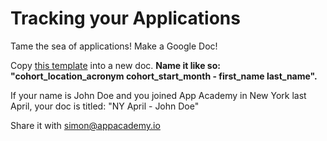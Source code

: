 # Tracking your Applications

Tame the sea of applications! Make a Google Doc!

Copy [this template][google-doc] into a new doc. **Name it like so: "cohort_location_acronym cohort_start_month - first_name last_name".**

If your name is John Doe and you joined App Academy in New York last April, your doc is titled:
"NY April - John Doe"

Share it with simon@appacademy.io


[google-doc]: https://docs.google.com/spreadsheet/ccc?key=0Aoq1T2Vij8pudC1vQ25XdFpPMlRoRDZoVHlhMXdOSHc&usp=sharing